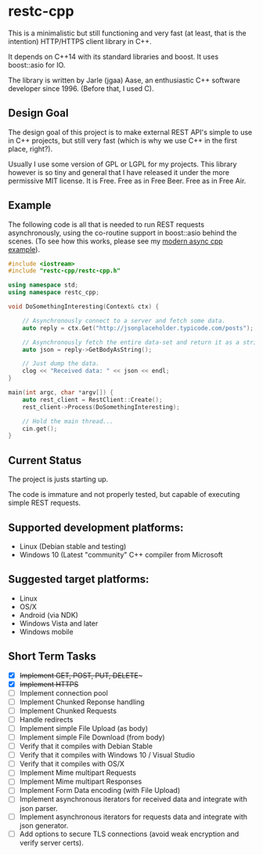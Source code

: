 # restc-cpp

This is a minimalistic but still functioning and very fast
(at least, that is the intention) HTTP/HTTPS client library in C++.

It depends on C++14 with its standard libraries and boost.
It uses boost::asio for IO.

The library is written by Jarle (jgaa) Aase, an enthusiastic
C++ software developer since 1996. (Before that, I used C).

## Design Goal
The design goal of this project is to make external REST API's
simple to use in C++ projects, but still very fast (which is why
we use C++ in the first place, right?).

Usually I use some version of GPL or LGPL for my projects. This
library however is so tiny and general that I have released it
under the more permissive MIT license. It is Free. Free as in Free Beer.
Free as in Free Air.

## Example

The following code is all that is needed to run REST requests asynchronously,
using the co-routine support in boost::asio behind the scenes. (To see how
this works, please see my
[modern async cpp example](https://github.com/jgaa/modern_async_cpp_example)).


```C++
#include <iostream>
#include "restc-cpp/restc-cpp.h"

using namespace std;
using namespace restc_cpp;

void DoSomethingInteresting(Context& ctx) {

    // Asynchronously connect to a server and fetch some data.
    auto reply = ctx.Get("http://jsonplaceholder.typicode.com/posts");

    // Asynchronously fetch the entire data-set and return it as a string.
    auto json = reply->GetBodyAsString();

    // Just dump the data.
    clog << "Received data: " << json << endl;
}

main(int argc, char *argv[]) {
    auto rest_client = RestClient::Create();
    rest_client->Process(DoSomethingInteresting);

    // Hold the main thread...
    cin.get();
}
```


## Current Status
The project is justs starting up.

The code is immature and not properly tested, but capable of executing
simple REST requests.


## Supported development platforms:
- Linux (Debian stable and testing)
- Windows 10 (Latest "community" C++ compiler from Microsoft

## Suggested target platforms:
- Linux
- OS/X
- Android (via NDK)
- Windows Vista and later
- Windows mobile


## Short Term Tasks
- [x] ~~Implement GET, POST, PUT, DELETE~~~
- [x] ~~Implement HTTPS~~
- [ ] Implement connection pool
- [ ] Implement Chunked Reponse handling
- [ ] Implement Chunked Requests
- [ ] Handle redirects
- [ ] Implement simple File Upload (as body)
- [ ] Implement simple File Download (from body)
- [ ] Verify that it compiles with Debian Stable
- [ ] Verify that it compiles with Windows 10 / Visual Studio
- [ ] Verify that it compiles with OS/X
- [ ] Implement Mime multipart Requests
- [ ] Implement Mime multipart Responses
- [ ] Implement Form Data encoding (with File Upload)
- [ ] Implement asynchronous iterators for received data and integrate with json parser.
- [ ] Implement asynchronous iterators for requests data and integrate with json generator.
- [ ] Add options to secure TLS connections (avoid weak encryption and verify server certs).

